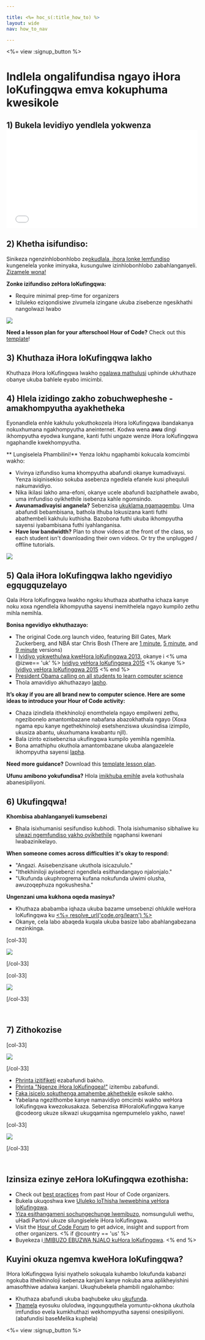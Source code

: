 ```yaml
---

title: <%= hoc_s(:title_how_to) %>
layout: wide
nav: how_to_nav

---
```


<%= view :signup_button %>

# Indlela ongalifundisa ngayo iHora loKufingqwa emva kokuphuma kwesikole

## 1) Bukela levidiyo yendlela yokwenza <iframe width="500" height="255" src="//www.youtube.com/embed/SrnvvWDm73k" frameborder="0" allowfullscreen></iframe>
## 2) Khetha isifundiso:

Sinikeza ngenzinhlobonhlobo ze[okudlala, ihora lonke lemfundiso](<%= resolve_url('https://code.org/learn') %>) kungenelela yonke iminyaka, kusungulwe izinhlobonhlobo zabahlanganyeli. [Zizamele wona!](<%= resolve_url("https://code.org/learn") %>)

**Zonke izifundiso zeHora loKufingqwa:**

  * Require minimal prep-time for organizers
  * Iziluleko eziqondisiwe zivumela izingane ukuba zisebenze ngesikhathi nangolwazi lwabo

[![](/images/fit-700/tutorials.png)](<%= resolve_url('https://code.org/learn') %>)

**Need a lesson plan for your afterschool Hour of Code?** Check out this [template](/files/AfterschoolEducatorLessonPlanOutline.docx)!

## 3) Khuthaza iHora loKufingqwa lakho

Khuthaza iHora loKufingqwa lwakho [ngalawa mathulusi](<%= resolve_url('/promote') %>) uphinde ukhuthaze obanye ukuba bahlele eyabo imicimbi.

## 4) Hlela izidingo zakho zobuchwepheshe - amakhompyutha ayakhetheka

Eyonandlela enhle kakhulu yokuthokozela iHora loKufingqwa ibandakanya nokuxhumana ngakhompyutha aneinternet. Kodwa wena **awu** dingi ikhompyutha eyodwa kungane, kanti futhi ungaze wenze iHora loKufingqwa ngaphandle kwekhompyutha.

** Lungiselela Phambilini!** Yenza lokhu ngaphambi kokucala komcimbi wakho:

  * Vivinya izifundiso kuma khompyutha abafundi okanye kumadivaysi. Yenza isiqinisekiso sokuba asebenza ngedlela efanele kusi phequluli nakumavidiyo.
  * Nika ikilasi lakho ama-efoni, okanye ucele abafundi baziphathele awabo, uma imfundiso oyikhethile isebenza kahle ngomsindo.
  * **Awunamadivayisi anganela?** Sebenzisa [ ukuklama ngamaqembu](https://www.youtube.com/watch?v=vgkahOzFH2Q). Uma abafundi bebambisana, bathola ithuba lokusizana kanti futhi abathembeli kakhulu kuthisha. Bazobona futhi ukuba ikhompyutha sayensi iyabambisana futhi iyahlanganisa.
  * **Have low bandwidth?** Plan to show videos at the front of the class, so each student isn't downloading their own videos. Or try the unplugged / offline tutorials.

![](/images/fit-350/group_ipad.jpg)

## 5) Qala iHora loKufingqwa lakho ngevidiyo egqugquzelayo

Qala iHora loKufingqwa lwakho ngoku khuthaza abathatha ichaza kanye noku xoxa ngendlela ikhompyutha sayensi inemithelela ngayo kumpilo zethu mihla nemihla.

**Bonisa ngevidiyo ekhuthazayo:**

  * The original Code.org launch video, featuring Bill Gates, Mark Zuckerberg, and NBA star Chris Bosh (There are [1 minute](https://www.youtube.com/watch?v=qYZF6oIZtfc), [5 minute](https://www.youtube.com/watch?v=nKIu9yen5nc), and [9 minute](https://www.youtube.com/watch?v=dU1xS07N-FA) versions)
  * I [Ividiyo yokwethulwa kweHora loKufingqwa 2013](https://www.youtube.com/watch?v=FC5FbmsH4fw), okanye i <% uma @izwe== 'uk' %> [Ividiyo yeHora loKufingqwa 2015](https://www.youtube.com/watch?v=7L97YMYqLHc) <% okanye %> [Ividiyo yeHora loKufingqwa 2015](https://www.youtube.com/watch?v=7L97YMYqLHc) <% end %>
  * [President Obama calling on all students to learn computer science](https://www.youtube.com/watch?v=6XvmhE1J9PY)
  * Thola amavidiyo akhuthazayo [lapho](https://www.youtube.com/playlist?list=PLzdnOPI1iJNfpD8i4Sx7U0y2MccnrNZuP).

**It’s okay if you are all brand new to computer science. Here are some ideas to introduce your Hour of Code activity:**

  * Chaza izindlela ithekhinoloji enomthelela ngayo empilweni zethu, ngezibonelo amantombazane nabafana abazokhathala ngayo (Xoxa ngama epu kanye ngethekhinoloji esetshenziswa ukusindisa izimpilo, ukusiza abantu, ukuxhumana kwabantu njll).
  * Bala izinto ezisebenzisa ukufingqwa kumpilo yemihla ngemihla.
  * Bona amathiphu okuthola amantombazane ukuba alangazelele ikhompyutha sayensi [lapha](<%= resolve_url('https://code.org/girls') %>).

**Need more guidance?** Download this [template lesson plan](/files/AfterschoolEducatorLessonPlanOutline.docx).

**Ufunu amibono yokufundisa?** Hlola [imikhuba emihle](http://www.slideshare.net/TeachCode/hour-of-code-best-practices-for-successful-educators-51273466) avela kothushala abanesipiliyoni.

## 6) Ukufingqwa!

**Khombisa abahlanganyeli kumsebenzi**

  * Bhala isixhumanisi sesifundiso kubhodi. Thola isixhumaniso sibhaliwe ku [ulwazi ngemfundiso yakho oyikhethile](<%= resolve_url('https://code.org/learn') %>) ngaphansi kwenani lwabazinikelayo.

**When someone comes across difficulties it's okay to respond:**

  * "Angazi. Asisebenzisane ukuthola isicazululo."
  * "Ithekhiniloji ayisebenzi ngendlela esithandangayo njalonjalo."
  * "Ukufunda ukuphrogrema kufana nokufunda ulwimi olusha, awuzoqephuza ngokushesha."

**Ungenzani uma kukhona oqeda masinya?**

  * Khuthaza ababamba iqhaza ukuba bazame umsebenzi ohlukile weHora loKufingqwa ku [<%= resolve_url('code.org/learn') %>](<%= resolve_url('https://code.org/learn') %>)
  * Okanye, cela labo abaqeda kuqala ukuba basize labo abahlangabezana nezinkinga.

[col-33]

![](/images/fit-250/highschoolgirls.jpeg)

[/col-33]

[col-33]

![](/images/fit-300/group_ar.jpg)

[/col-33]

<p style="clear:both">
  &nbsp;
</p>

## 7) Zithokozise

[col-33]

![](/images/fit-300/boy-certificate.jpg)

[/col-33]

  * [Phrinta izitifiketi](<%= resolve_url('https://code.org/certificates') %>) ezabafundi bakho.
  * [Phrinta "Ngenze iHora loKufingqea!"](<%= resolve_url('/promote/resources#stickers') %>) izitembu zabafundi.
  * [Faka isicelo sokuthenga amahembe akhethekile](http://blog.code.org/post/132608499493/hour-of-code-shirts-and-more) esikole sakho.
  * Yabelana ngezithombe kanye namavidiyo omcimbi wakho weHora loKufingqwa kwezokusakaza. Sebenzisa #iHoraloKufingqwa kanye @codeorg ukuze sikwazi ukugqamisa ngempumelelo yakho, nawe!

[col-33]

![](/images/fit-260/highlight-certificates.jpg)

[/col-33]

<p style="clear:both">
  &nbsp;
</p>

## Izinsiza ezinye zeHora loKufingqwa ezothisha:

  * Check out [best practices](http://www.slideshare.net/TeachCode/hour-of-code-best-practices-for-successful-educators-51273466) from past Hour of Code organizers. 
  * Bukela ukuqoshwa kwe [Ululeko loThisha lwewebhina yeHora loKufingqwa](https://youtu.be/EJeMeSW2-Mw).
  * [ Yiza esithangameni sochungechunge lwemibuzo](http://www.eventbrite.com/e/ask-your-final-questions-and-prepare-for-the-2015-hour-of-code-with-codeorg-founder-hadi-partovi-tickets-17987437911), nomsungululi wethu, uHadi Partovi ukuze silungiselele iHora loKufingqwa.
  * Visit the [Hour of Code Forum](http://forum.code.org/c/plc/hour-of-code) to get advice, insight and support from other organizers. <% if @country == 'us' %>
  * Buyekeza i[ IMIBUZO EBUZWA NJALO kuHora loKufingqwa](https://support.code.org/hc/en-us/categories/200147083-Hour-of-Code). <% end %>

## Kuyini okuza ngemva kweHora loKufingqwa?

IHora loKufingqwa liyisi nyathelo sokuqala kuhambo lokufunda kabanzi ngokuba ithekhinoloji isebenza kanjani kanye nokuba ama aplikheyishini amasofthiwe adalwa kanjani. Ukuqhubekela phambili ngalohambo:

  * Khuthaza abafundi ukuba baqhubeke uku [ukufunda](<%= resolve_url('https://code.org/learn/beyond') %>).
  * [Thamela](<%= resolve_url('https://code.org/professional-development-workshops') %>) eyosuku olulodwa, ingqungquthela yomuntu-okhona ukuthola imfundiso evela kumkhuthazi wekhompyutha sayensi onesipiliyoni. (abafundisi baseMelika kuphela)

<%= view :signup_button %>